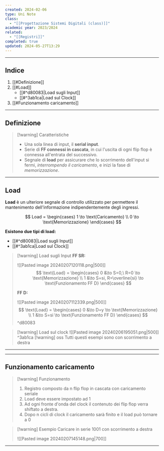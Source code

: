 ```yaml
---
created: 2024-02-06
type: Uni Note
class:
  - "[[Progettazione Sistemi Digitali (class)]]"
academic year: 2023/2024
related:
  - "[[Registri]]"
completed: true
updated: 2024-05-27T13:29
---
```

---
## Indice
1. [[#Definizione]]
2. [[#Load]]
	- [[#^d80083|Load sugli Input]]
	- [[#^3ab1ca|Load sul Clock]]
3. [[#Funzionamento caricamento]] 

---
## Definizione

>[!warning] Caratteristiche
>- Una sola linea di input, il **serial input**. 
>- Serie di **FF connessi in cascata**, in cui l'uscita di ogni flip flop è connessa all'entrata del successivo.
>- Segnale di **load** per assicurare che lo scorrimento dell'input si fermi, *interrompendo il caricamento*, e inizi la fase di *memorizzazione*.

---
## Load
**Load** è un ulteriore segnale di controllo utilizzato per permettere il mantenimento dell'informazione indipendentemente degli ingressi.

$$
Load = \begin{cases} 
1 \to \text{Caricamento} \\
0 \to  \text{Memorizzazione}
\end{cases}
$$

**Esistono due tipi di load:**
- [[#^d80083|Load sugli Input]]
- [[#^3ab1ca|Load sul Clock]]

>[!warning] Load sugli Input
>**FF SR:** 
>
>![[Pasted image 20240207120118.png|500]]
>$$ \text{Load} = \begin{cases}
>0 &\to S=0,\ R=0 \to \text{Memorizzazione} \\
>1 &\to S=si, R=\overline{si} \to \text{Funzionamento FF D}
>\end{cases} $$
>
>**FF D:** 
>
>![[Pasted image 20240207112339.png|500]]
>$$ \text{Load} = \begin{cases}
>0 &\to D=y \to \text{Memorizzazione} \\
>1 &\to S=si \to \text{Funzionamento FF D}
>\end{cases} $$
^d80083

>[!warning] Load sul clock
>![[Pasted image 20240206195051.png|500]]
^3ab1ca
 >[!warning] oss
 >Tutti questi esempi sono con scorrimento a destra
---

---
## Funzionamento caricamento

>[!warning] Funzionamento 
> 1. Registro composto da n flip flop in cascata con caricamento seriale
> 2. Load deve essere impostato ad 1 
> 3. Ad ogni fronte d'onda del clock il contenuto dei flip flop verra shiftato a destra.
> 4.  Dopo n cicli di clock il caricamento sarà finito e il load può tornare a 0


>[!warning] Esempio
>Caricare in serie 1001 con scorrimento a destra
>
>![[Pasted image 20240207145148.png|700]]

---
